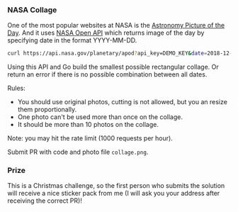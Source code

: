 ### NASA Collage

One of the most popular websites at NASA is the [Astronomy Picture of the Day](https://apod.nasa.gov/apod/astropix.html). And it uses [NASA Open API](https://api.nasa.gov/api.html#apod) which returns image of the day by specifying date in the format YYYY-MM-DD.

```bash
curl https://api.nasa.gov/planetary/apod?api_key=DEMO_KEY&date=2018-12-13
```

Using this API and Go build the smallest possible rectangular collage. Or return an error if there is no possible combination between all dates.

Rules:

- You should use original photos, cutting is not allowed, but you an resize them proportionally.
- One photo can't be used more than once on the collage.
- It should be more than 10 photos on the collage.

Note: you may hit the rate limit (1000 requests per hour).

Submit PR with code and photo file `collage.png`.

### Prize

This is a Christmas challenge, so the first person who submits the solution will receive a nice sticker pack from me (I will ask you your address after receiving the correct PR)!